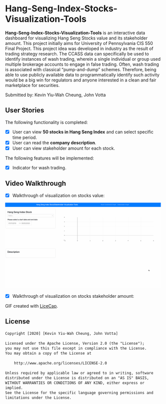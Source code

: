 # Hang-Seng-Index-Stocks-Visualization-Tools

**Hang-Seng-Index-Stocks-Visualization-Tools** is an interactive data dashboard for visualizing Hang Seng Stocks value and its stakeholder amount.
This project initially aims for University of Pennsylvania CIS 550 Final Project. This project idea was developed in industry as the result of trading strategy research. The CCASS data can specifically be used to identify instances of wash trading, wherein a single individual or group used multiple brokerage accounts to engage in false trading. Often, wash trading is associated with classical “pump-and-dump” schemes. Therefore, being able to use publicly available data to programmatically identify such activity would be a big win for regulators and anyone interested in a clean and fair marketplace for securities.


Submitted by: Kevin Yiu-Wah Cheung, John Votta

## User Stories

The following functionality is completed:

* [x] User can view **50 stocks in Hang Seng Index** and can select specific time period. 
* [x] User can read the **company description**.
* [x] User can view stakeholder amount for each stock.

The following features will be implemented:

* [x] Indicator for wash trading.

## Video Walkthrough

* [x] Walkthrough of visualization on stocks value:
<img src='walkthrough.gif' title='Video Walkthrough' width='' alt='Video Walkthrough' />

* [x] Walkthrough of visualization on stocks stakeholder amount:

GIF created with [LiceCap](http://www.cockos.com/licecap/).

## License

    Copyright [2020] [Kevin Yiu-Wah Cheung, John Votta]

    Licensed under the Apache License, Version 2.0 (the "License");
    you may not use this file except in compliance with the License.
    You may obtain a copy of the License at

        http://www.apache.org/licenses/LICENSE-2.0

    Unless required by applicable law or agreed to in writing, software
    distributed under the License is distributed on an "AS IS" BASIS,
    WITHOUT WARRANTIES OR CONDITIONS OF ANY KIND, either express or implied.
    See the License for the specific language governing permissions and
    limitations under the License.
